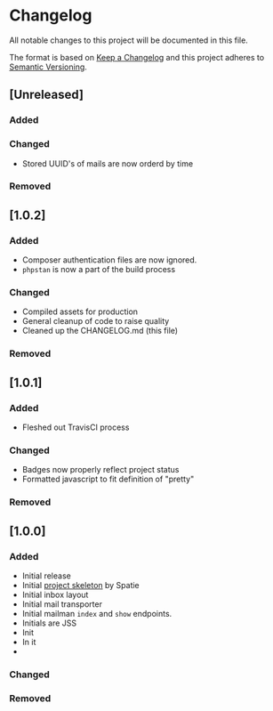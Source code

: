 # Changelog
All notable changes to this project will be documented in this file.

The format is based on [Keep a Changelog](http://keepachangelog.com/en/1.0.0/)
and this project adheres to [Semantic Versioning](http://semver.org/spec/v2.0.0.html).

## [Unreleased]
### Added

### Changed
- Stored UUID's of mails are now orderd by time

### Removed

## [1.0.2]
### Added
- Composer authentication files are now ignored.
- `phpstan` is now a part of the build process

### Changed
- Compiled assets for production
- General cleanup of code to raise quality
- Cleaned up the CHANGELOG.md (this file)

### Removed

## [1.0.1]
### Added
- Fleshed out TravisCI process

### Changed
- Badges now properly reflect project status
- Formatted javascript to fit definition of "pretty"

### Removed

## [1.0.0]
### Added
- Initial release
- Initial [project skeleton](https://github.com/spatie/skeleton-nova-tool) by Spatie
- Initial inbox layout
- Initial mail transporter
- Initial mailman `index` and `show` endpoints.
- Initials are JSS
- Init
- In it
- </joke>

### Changed

### Removed

